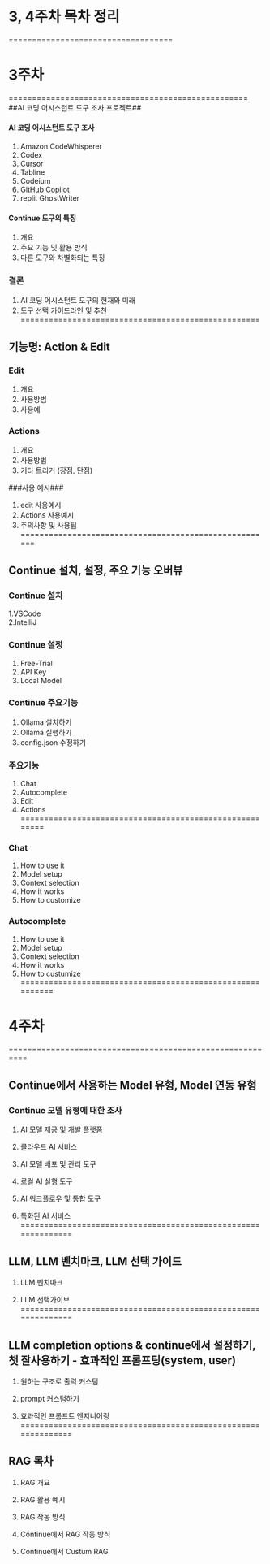 # 3, 4주차 목차 정리 #      
===================================     

# 3주차 #       

===================================================     
##AI 코딩 어시스턴트 도구 조사 프로젝트##       

#### AI 코딩 어시스턴트 도구 조사 ###       
1. Amazon CodeWhisperer     
2. Codex        
3. Cursor       
4. Tabline      
5. Codeium      
6. GitHub Copilot       
7. replit GhostWriter       

#### Continue 도구의 특징 ###       
1. 개요     
2. 주요 기능 및 활용 방식       
3. 다른 도구와 차별화되는 특징      

### 결론 ###        
1. AI 코딩 어시스턴트 도구의 현재와 미래        
2. 도구 선택 가이드라인 및 추천     
===================================================     
## 기능명: Action & Edit ##     

### Edit ###        
1. 개요     
2. 사용방법     
3. 사용예       

### Actions ###     
1. 개요     
2. 사용방법     
3. 기타 트리거 (장점, 단점)     

###사용 예시###     
1. edit 사용예시        
2. Actions 사용예시     
3. 주의사항 및 사용팁       
======================================================      
## Continue 설치, 설정, 주요 기능 오버뷰 ##     

### Continue 설치 ###       
1.VSCode        
2.IntelliJ      

### Continue 설정 ###       
1. Free-Trial       
2. API Key      
3. Local Model      

### Continue 주요기능 ###       
1. Ollama 설치하기      
2. Ollama 실행하기      
3. config.json 수정하기     

### 주요기능 ###        
1. Chat     
2. Autocomplete     
3. Edit     
4. Actions      
========================================================        
### Chat ###        
1. How to use it        
2. Model setup      
3. Context selection        
4. How it works     
5. How to customize     

### Autocomplete ###        
1. How to use it        
2. Model setup      
3. Context selection        
4. How it works     
5. How to custumize     
==========================================================      

# 4주차 #       

==========================================================      
## Continue에서 사용하는 Model 유형, Model 연동 유형 ##     

### Continue 모델 유형에 대한 조사 ###      

1. AI 모델 제공 및 개발 플랫폼      

2. 클라우드 AI 서비스       

3. AI 모델 배포 및 관리 도구        

4. 로컬 AI 실행 도구        

5. AI 워크플로우 및 통합 도구       

6. 특화된 AI 서비스     
==============================================================      
## LLM, LLM 벤치마크, LLM 선택 가이드 ##        

1. LLM 벤치마크     

2. LLM 선택가이브       
==============================================================      
## LLM completion options & continue에서 설정하기, 챗 잘사용하기 - 효과적인 프롬프팅(system, user) ##

1. 원하는 구조로 출력 커스텀

2. prompt 커스텀하기

3. 효과적인 프롬프트 엔지니어링
==============================================================
## RAG 목차 ##

1. RAG 개요

2. RAG 활용 예시

3. RAG 작동 방식

4. Continue에서 RAG 작동 방식

5. Continue에서 Custum RAG